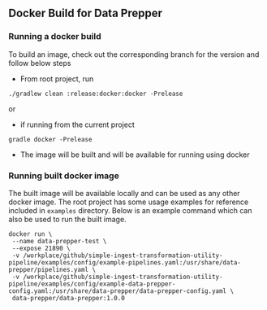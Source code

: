 ## Docker Build for Data Prepper

### Running a docker build

To build an image, check out the corresponding branch for the version and follow below steps

* From root project, run 

```
./gradlew clean :release:docker:docker -Prelease
```
or 

* if running from the current project 
    
``` 
gradle docker -Prelease
```
    
* The image will be built and will be available for running using docker

### Running built docker image

The built image will be available locally and can be used as any other docker image. 
The root project has some usage examples for reference included in `examples` directory. 
Below is an example command which can also be used to run the built image.

```
docker run \
 --name data-prepper-test \
 --expose 21890 \
 -v /workplace/github/simple-ingest-transformation-utility-pipeline/examples/config/example-pipelines.yaml:/usr/share/data-prepper/pipelines.yaml \
 -v /workplace/github/simple-ingest-transformation-utility-pipeline/examples/config/example-data-prepper-config.yaml:/usr/share/data-prepper/data-prepper-config.yaml \
 data-prepper/data-prepper:1.0.0
```